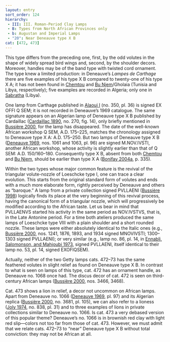 ```yaml
---
layout: entry
sort_order: 124
hierarchy:
 - III: III. Roman-Period Clay Lamps
 - B: Types from North African Provinces only
 - b: Augustan and Imperial Lamps
 - "20": Near Deneauve type X B
cat: [472, 473]
---
```


This type differs from the preceding one, first, by the odd volutes in the shape of widely spread bird wings and, second, by the shoulder decors. Moreover, handles may be of the band type with twisted cord ornament. The type knew a limited production: in Deneauve’s *Lampes de Carthage* there are five examples of his type X B compared to twenty-one of his type X A; it has not been found in <a href='../../map/#loc_320877'>Chemtou</a> and <a href='../../map/#loc_344377'>Bu Njem</a>/Gholaia (Tunisia and Libya, respectively); five examples are recorded in Algeria; only one in <a href='../../map/#loc_344282'>Sabratha</a> (Libya).

One lamp from Carthage published in <a href='../../bibliography/#alaoui-i'>Alaoui I</a> (no. 350, pl. 36) is signed <span class="inscription">EX OFFI Q SEM</span>; it is not recorded in Deneauve’s 1969 catalogue. The same signature appears on an Algerian lamp of Deneauve type X B published by Cardaillac (<a href='../../bibliography/#cardaillac-1890'>Cardaillac 1890</a>, no. 270, fig. 14), only briefly mentioned in <a href='../../bibliography/#bussiere-2000'>Bussière 2000</a>, for the lamp has disappeared. The date of the well-known African workshop <span class="inscription">Q SEM</span>, A.D. 175–225, matches the chronology assigned to Deneauve type X A: A.D. 175–250. But two lamps of Deneauve type X B (<a href='../../bibliography/#deneauve-1969'>Deneauve 1969</a>, nos. 1061 and 1063, pl. 96) are signed <span class="inscription">M.NOV.IVSTI</span>, another African workshop, whose activity is slightly earlier than that of <span class="inscription">Q SEM</span>: A.D. 150/160–180. Consequently type X B, absent from both <a href='../../map/#loc_320877'>Chemtou</a> and <a href='../../map/#loc_344377'>Bu Njem</a>, should be earlier than type X A (<a href='../../bibliography/#bonifay-2004a'>Bonifay 2004a</a>, p. 335).

Within the two types whose major common feature is the revival of the triangular volute-nozzle of Loeschcke type I, one can trace a clear evolution. This starts from the original standard form of volutes and ends with a much more elaborate form, rightly perceived by Deneauve and others as “baroque.” A lamp from a private collection signed <span class="inscription">PVLLAENI</span> (<a href='../../bibliography/#bussiere-1998'>Bussière 1998</a>) logically finds its place at the very beginning of this revival process, having the canonical form of a triangular nozzle, which will progressively be modified according to the African taste. Let us bear in mind that <span class="inscription">PVLLAENVS</span> started his activity in the same period as <span class="inscription">NOV.IVSTVS</span>, that is, in the Late Antonine period. For a time both ateliers produced the same lamps of Loeschcke type VIII with a plain shoulder and a short rounded nozzle. These lamps were either absolutely identical to the Italic ones (e.g., <a href='../../bibliography/#bussiere-2000'>Bussière 2000</a>, nos. 1241, 1876, 1893, and 1934 signed <span class="inscription">MNOVIVSTI</span>; 1300–1303 signed <span class="inscription">PVLLAENI</span>); or very similar (e.g., lamp no. 86, pl. 14, in <a href='../../bibliography/#ennabli-salomonson-mahjoubi-1973'>Ennabli, Salomonson, and Mahjoubi 1973</a>, signed <span class="inscription">PVLLAENI</span>, itself identical to their lamp no. 53, pl. 14, signed <span class="inscription">EXOFIQSEM</span>).

Actually, neither of the two Getty lamps cats. 472–73 has the same feathered volutes in slight relief as found on Deneauve type X B. In contrast to what is seen on lamps of this type, cat. 472 has an ornament handle, as Deneauve no. 1068 once had. The discus decor of cat. 472 is seen on third-century African lamps (<a href='../../bibliography/#bussiere-2000'>Bussière 2000</a>, nos. 3466, 3468).

Cat. 473 shows a lion in relief, a decor not uncommon on African lamps. Apart from Deneauve no. 1066 (<a href='../../bibliography/#deneauve-1969'>Deneauve 1969</a>, pl. 97) and its Algerian replica (<a href='../../bibliography/#bussiere-2000'>Bussière 2000</a>, no. 3681, pl. 105), we can also refer to a lioness (<a href='../../bibliography/#joly-1974'>Joly 1974</a>, no. 838, pl. 31) and to three examples of lions in private collections similar to Deneauve no. 1066. Is cat. 473 a very debased version of this popular theme? Deneauve’s no. 1066 is in brownish red clay with light red slip—colors not too far from those of cat. 473. However, we must admit that we relate cats. 472–73 to “near” Deneauve type X B without total conviction: they may not be African at all.
